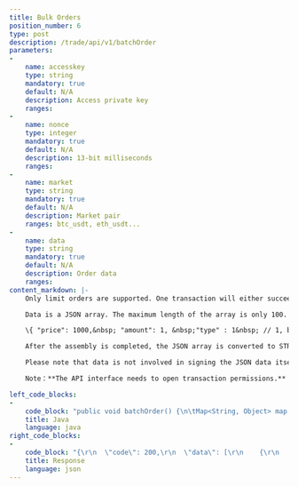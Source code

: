 ```yaml
---
title: Bulk Orders
position_number: 6
type: post
description: /trade/api/v1/batchOrder
parameters:
-
    name: accesskey
    type: string
    mandatory: true
    default: N/A
    description: Access private key
    ranges:
-
    name: nonce
    type: integer
    mandatory: true
    default: N/A
    description: 13-bit milliseconds
    ranges:
-
    name: market
    type: string
    mandatory: true
    default: N/A
    description: Market pair
    ranges: btc_usdt, eth_usdt...
-
    name: data
    type: string
    mandatory: true
    default: N/A
    description: Order data
    ranges:
content_markdown: |-
    Only limit orders are supported. One transaction will either succeed or failed.

    Data is a JSON array. The maximum length of the array is only 100. Anything beyond 100 will be ignored. The format of the array element is as following:

    \{ "price": 1000,&nbsp; "amount": 1, &nbsp;"type" : 1&nbsp; // 1, buy, 0 sell\}

    After the assembly is completed, the JSON array is converted to STRING, and then Base64.encode () is the final data to be submitted.

    Please note that data is not involved in signing the JSON data itself, but STRING after Base64.decode ()

    Note：**The API interface needs to open transaction permissions.**

left_code_blocks:
-
    code_block: "public void batchOrder() {\n\tMap<String, Object> map = new HashMap<String, Object>();\n\tmap.put(\"accesskey\", accessKey);\n\tmap.put(\"nonce\", System.currentTimeMillis());\n\tmap.put(\"market\", \"btc_usdt\");\n\t\n\tJSONArray array = new JSONArray();\n\tfor(int i = 0; i < 10; i++) {\n\t\tJSONObject bid = new JSONObject();\n\t\tbid.put(\"price\", \"10000.123\");\n\t\tbid.put(\"amount\", \"0.1\");\n\t\tbid.put(\"type\", 1);\n\t\tarray.add(bid);\n\t\tJSONObject ask = new JSONObject();\n\t\task.put(\"price\", \"10001.123\");\n\t\task.put(\"amount\", \"0.1\");\n\t\task.put(\"type\", 0);\n\t\tarray.add(ask);\n\t}\n\t// put data\n\tString data = Base64CoderC.encode(array.toJSONString());\n\t\n\tmap.put(\"data\", data);\n\t\n\t// Signature\n\tString signature = HttpUtil.getSignature(map, secretKey);\n\tmap.put(\"signature\", signature);\n\t// \n\tString text = HttpUtil.post(URL + \"/trade/api/v1/batchOrder\", map);\n\tSystem.out.println(text);\n}"
    title: Java
    language: java
right_code_blocks:
-
    code_block: "{\r\n  \"code\": 200,\r\n  \"data\": [\r\n    {\r\n      \"amount\": 0.0010,\r\n      \"price\": 5000.0000,\r\n      \"id\": 156292972664756,\r\n      \"type\": 1\r\n    },\r\n    {\r\n      \"amount\": 0.0020,\r\n      \"price\": 5000.0000,\r\n      \"id\": 156292972664757,\r\n      \"type\": 1\r\n    }\r\n  ],\r\n  \"info\": \"An order has been placed successfully\"\r\n}"
    title: Response
    language: json
---
```

